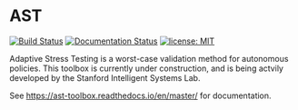 # AST
[![Build Status](https://travis-ci.org/sisl/AdaptiveStressTestingToolbox.svg?branch=master)](https://travis-ci.org/sisl/AdaptiveStressTestingToolbox)
[![Documentation Status](https://readthedocs.org/projects/ast-toolbox/badge/?version=master)](https://ast-toolbox.readthedocs.io/en/master/?badge=master)
[![license: MIT](https://img.shields.io/badge/license-MIT-yellow.svg)](https://github.com/sisl/AdaptiveStressTestingToolbox/blob/master/LICENSE)

Adaptive Stress Testing is a worst-case validation method for autonomous policies. This toolbox is currently under construction, and is being actvily developed by the Stanford Intelligent Systems Lab.

See https://ast-toolbox.readthedocs.io/en/master/ for documentation.

